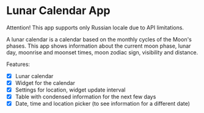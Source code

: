 # Lunar Calendar App
Attention! This app supports only Russian locale due to API limitations.

A lunar calendar is a calendar based on the monthly cycles of the Moon's phases. 
This app shows information about the current moon phase, lunar day, moonrise and moonset times, moon zodiac sign, visibility and distance.

Features:
- [X] Lunar calendar
- [X] Widget for the calendar
- [X] Settings for location, widget update interval
- [X] Table with condensed information for the next few days
- [X] Date, time and location picker (to see information for a different date)
